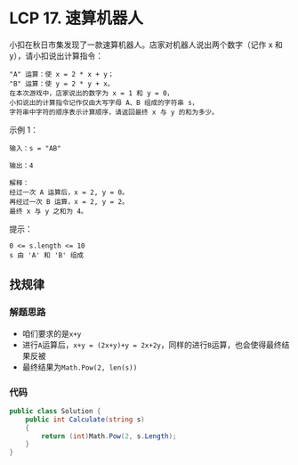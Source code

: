 
# LCP 17. 速算机器人
小扣在秋日市集发现了一款速算机器人。店家对机器人说出两个数字（记作 x 和 y），请小扣说出计算指令：
```
"A" 运算：使 x = 2 * x + y；
"B" 运算：使 y = 2 * y + x。
在本次游戏中，店家说出的数字为 x = 1 和 y = 0，
小扣说出的计算指令记作仅由大写字母 A、B 组成的字符串 s，
字符串中字符的顺序表示计算顺序，请返回最终 x 与 y 的和为多少。
```
示例 1：
```
输入：s = "AB"

输出：4

解释：
经过一次 A 运算后，x = 2, y = 0。
再经过一次 B 运算，x = 2, y = 2。
最终 x 与 y 之和为 4。
```
提示：
```
0 <= s.length <= 10
s 由 'A' 和 'B' 组成
```
## 找规律
### 解题思路
+ 咱们要求的是``x+y``
+ 进行``A``运算后，``x+y = (2x+y)+y = 2x+2y``，同样的进行``B``运算，也会使得最终结果反被
+ 最终结果为``Math.Pow(2, len(s))``

### 代码

```csharp
public class Solution {
    public int Calculate(string s)
    {
        return (int)Math.Pow(2, s.Length);
    }
}

```
